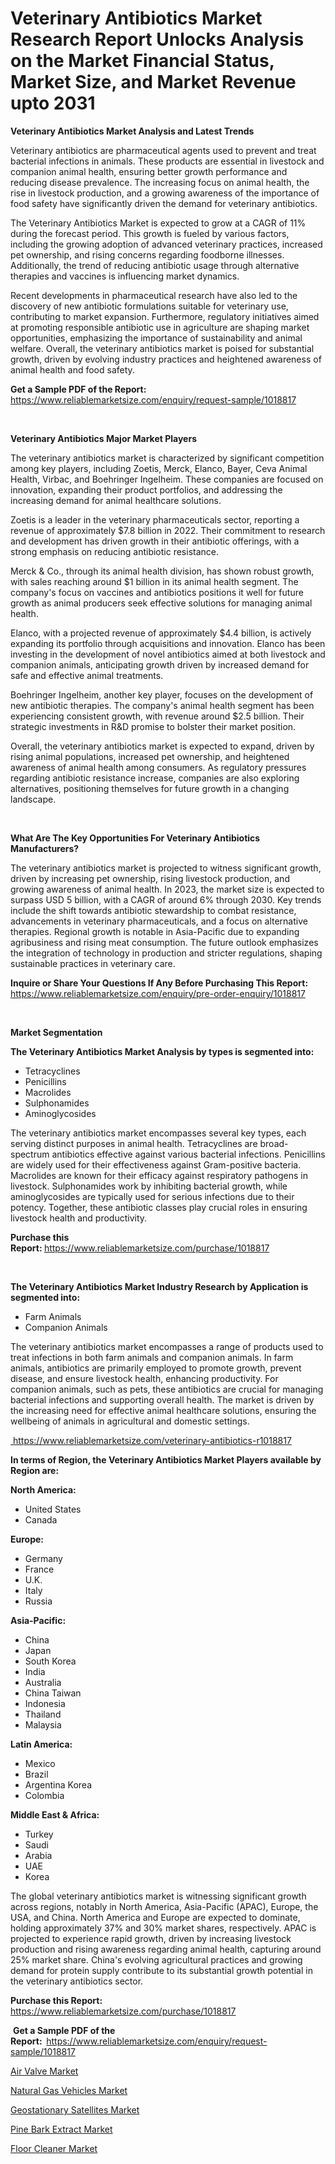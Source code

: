 <p><h1>Veterinary Antibiotics Market Research Report Unlocks Analysis on the Market Financial Status, Market Size, and Market Revenue upto 2031</h1></p><p><strong>Veterinary Antibiotics Market Analysis and Latest Trends</strong></p>
<p><p>Veterinary antibiotics are pharmaceutical agents used to prevent and treat bacterial infections in animals. These products are essential in livestock and companion animal health, ensuring better growth performance and reducing disease prevalence. The increasing focus on animal health, the rise in livestock production, and a growing awareness of the importance of food safety have significantly driven the demand for veterinary antibiotics.</p><p>The Veterinary Antibiotics Market is expected to grow at a CAGR of 11% during the forecast period. This growth is fueled by various factors, including the growing adoption of advanced veterinary practices, increased pet ownership, and rising concerns regarding foodborne illnesses. Additionally, the trend of reducing antibiotic usage through alternative therapies and vaccines is influencing market dynamics. </p><p>Recent developments in pharmaceutical research have also led to the discovery of new antibiotic formulations suitable for veterinary use, contributing to market expansion. Furthermore, regulatory initiatives aimed at promoting responsible antibiotic use in agriculture are shaping market opportunities, emphasizing the importance of sustainability and animal welfare. Overall, the veterinary antibiotics market is poised for substantial growth, driven by evolving industry practices and heightened awareness of animal health and food safety.</p></p>
<p><strong>Get a Sample PDF of the Report:&nbsp;</strong> <a href="https://www.reliablemarketsize.com/enquiry/request-sample/1018817">https://www.reliablemarketsize.com/enquiry/request-sample/1018817</a></p>
<p>&nbsp;</p>
<p><strong>Veterinary Antibiotics Major Market Players</strong></p>
<p><p>The veterinary antibiotics market is characterized by significant competition among key players, including Zoetis, Merck, Elanco, Bayer, Ceva Animal Health, Virbac, and Boehringer Ingelheim. These companies are focused on innovation, expanding their product portfolios, and addressing the increasing demand for animal healthcare solutions.</p><p>Zoetis is a leader in the veterinary pharmaceuticals sector, reporting a revenue of approximately $7.8 billion in 2022. Their commitment to research and development has driven growth in their antibiotic offerings, with a strong emphasis on reducing antibiotic resistance.</p><p>Merck & Co., through its animal health division, has shown robust growth, with sales reaching around $1 billion in its animal health segment. The company's focus on vaccines and antibiotics positions it well for future growth as animal producers seek effective solutions for managing animal health.</p><p>Elanco, with a projected revenue of approximately $4.4 billion, is actively expanding its portfolio through acquisitions and innovation. Elanco has been investing in the development of novel antibiotics aimed at both livestock and companion animals, anticipating growth driven by increased demand for safe and effective animal treatments.</p><p>Boehringer Ingelheim, another key player, focuses on the development of new antibiotic therapies. The company's animal health segment has been experiencing consistent growth, with revenue around $2.5 billion. Their strategic investments in R&D promise to bolster their market position.</p><p>Overall, the veterinary antibiotics market is expected to expand, driven by rising animal populations, increased pet ownership, and heightened awareness of animal health among consumers. As regulatory pressures regarding antibiotic resistance increase, companies are also exploring alternatives, positioning themselves for future growth in a changing landscape.</p></p>
<p>&nbsp;</p>
<p><strong>What Are The Key Opportunities For Veterinary Antibiotics Manufacturers?</strong></p>
<p><p>The veterinary antibiotics market is projected to witness significant growth, driven by increasing pet ownership, rising livestock production, and growing awareness of animal health. In 2023, the market size is expected to surpass USD 5 billion, with a CAGR of around 6% through 2030. Key trends include the shift towards antibiotic stewardship to combat resistance, advancements in veterinary pharmaceuticals, and a focus on alternative therapies. Regional growth is notable in Asia-Pacific due to expanding agribusiness and rising meat consumption. The future outlook emphasizes the integration of technology in production and stricter regulations, shaping sustainable practices in veterinary care.</p></p>
<p><strong>Inquire or Share Your Questions If Any Before Purchasing This Report:</strong> <a href="https://www.reliablemarketsize.com/enquiry/pre-order-enquiry/1018817">https://www.reliablemarketsize.com/enquiry/pre-order-enquiry/1018817</a></p>
<p>&nbsp;</p>
<p><strong>Market Segmentation</strong></p>
<p><strong>The Veterinary Antibiotics Market Analysis by types is segmented into:</strong></p>
<p><ul><li>Tetracyclines</li><li>Penicillins</li><li>Macrolides</li><li>Sulphonamides</li><li>Aminoglycosides</li></ul></p>
<p><p>The veterinary antibiotics market encompasses several key types, each serving distinct purposes in animal health. Tetracyclines are broad-spectrum antibiotics effective against various bacterial infections. Penicillins are widely used for their effectiveness against Gram-positive bacteria. Macrolides are known for their efficacy against respiratory pathogens in livestock. Sulphonamides work by inhibiting bacterial growth, while aminoglycosides are typically used for serious infections due to their potency. Together, these antibiotic classes play crucial roles in ensuring livestock health and productivity.</p></p>
<p><strong>Purchase this Report:&nbsp;</strong><a href="https://www.reliablemarketsize.com/purchase/1018817">https://www.reliablemarketsize.com/purchase/1018817</a></p>
<p>&nbsp;</p>
<p><strong>The Veterinary Antibiotics Market Industry Research by Application is segmented into:</strong></p>
<p><ul><li>Farm Animals</li><li>Companion Animals</li></ul></p>
<p><p>The veterinary antibiotics market encompasses a range of products used to treat infections in both farm animals and companion animals. In farm animals, antibiotics are primarily employed to promote growth, prevent disease, and ensure livestock health, enhancing productivity. For companion animals, such as pets, these antibiotics are crucial for managing bacterial infections and supporting overall health. The market is driven by the increasing need for effective animal healthcare solutions, ensuring the wellbeing of animals in agricultural and domestic settings.</p></p>
<p><a href="https://www.reliablemarketsize.com/veterinary-antibiotics-r1018817">&nbsp;https://www.reliablemarketsize.com/veterinary-antibiotics-r1018817</a></p>
<p><strong>In terms of Region, the Veterinary Antibiotics Market Players available by Region are:</strong></p>
<p>
    <p> <strong> North America: </strong>
        <ul>
            <li>United States</li>
            <li>Canada</li>
        </ul>
        </p> 
    <p> <strong> Europe: </strong>
        <ul>
            <li>Germany</li>
            <li>France</li>
            <li>U.K.</li>
            <li>Italy</li>
            <li>Russia</li>
        </ul>
        </p> 
    <p> <strong> Asia-Pacific: </strong>
        <ul>
            <li>China</li>
            <li>Japan</li>
            <li>South Korea</li>
            <li>India</li>
            <li>Australia</li>
            <li>China Taiwan</li>
            <li>Indonesia</li>
            <li>Thailand</li>
            <li>Malaysia</li>
        </ul>
        </p> 
    <p> <strong> Latin America: </strong>
        <ul>
            <li>Mexico</li>
            <li>Brazil</li>
            <li>Argentina Korea</li>
            <li>Colombia</li>
        </ul>
        </p> 
    <p> <strong> Middle East & Africa: </strong>
        <ul>
            <li>Turkey</li>
            <li>Saudi</li>
            <li>Arabia</li>
            <li>UAE</li>
            <li>Korea</li>
        </ul>
    </p>
    </p>
<p><p>The global veterinary antibiotics market is witnessing significant growth across regions, notably in North America, Asia-Pacific (APAC), Europe, the USA, and China. North America and Europe are expected to dominate, holding approximately 37% and 30% market shares, respectively. APAC is projected to experience rapid growth, driven by increasing livestock production and rising awareness regarding animal health, capturing around 25% market share. China's evolving agricultural practices and growing demand for protein supply contribute to its substantial growth potential in the veterinary antibiotics sector.</p></p>
<p><strong>Purchase this Report: </strong><a href="https://www.reliablemarketsize.com/purchase/1018817">https://www.reliablemarketsize.com/purchase/1018817</a></p>
<p>&nbsp;<strong>Get a Sample PDF of the Report:&nbsp;&nbsp;</strong><a href="https://www.reliablemarketsize.com/enquiry/request-sample/1018817">https://www.reliablemarketsize.com/enquiry/request-sample/1018817</a></p>
<p><strong></strong></p>
<p><p><a href="https://www.linkedin.com/pulse/air-valve-market-forecast-global-trends-analysis-from-2024-cuulf?trackingId=qukfmmRbRY6DXgQUiOPjpA%3D%3D">Air Valve Market</a></p><p><a href="https://medium.com/@dylanmarshall42/the-global-natural-gas-vehicles-market-is-a-dynamic-and-growing-industry-13e1b4d0b1c9">Natural Gas Vehicles Market</a></p><p><a href="https://www.linkedin.com/pulse/role-geostationary-satellites-market-applications-commercial-rxuef?trackingId=1rfXsPGVR%2Fy6K9KIdl7qFQ%3D%3D">Geostationary Satellites Market</a></p><p><a href="https://issuu.com/reportprime-2/docs/pine-bark-extract-market-size-2030._063328ac595032">Pine Bark Extract Market</a></p><p><a href="https://medium.com/@calekuhlman2023/this-report-aims-to-deliver-an-in-depth-analysis-of-the-global-floor-cleaner-market-offering-both-9fee5d51d162">Floor Cleaner Market</a></p></p>